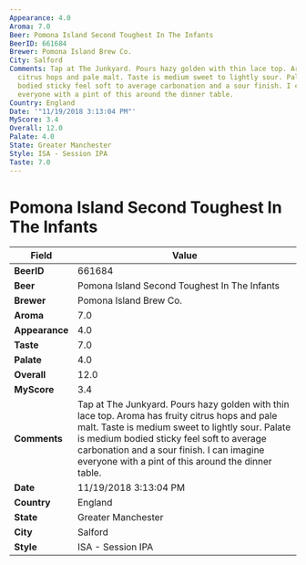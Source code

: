 ```yaml
---
Appearance: 4.0
Aroma: 7.0
Beer: Pomona Island Second Toughest In The Infants
BeerID: 661684
Brewer: Pomona Island Brew Co.
City: Salford
Comments: Tap at The Junkyard. Pours hazy golden with thin lace top. Aroma has fruity
  citrus hops and pale malt. Taste is medium sweet to lightly sour. Palate is medium
  bodied sticky feel soft to average carbonation and a sour finish. I can imagine
  everyone with a pint of this around the dinner table.
Country: England
Date: '"11/19/2018 3:13:04 PM"'
MyScore: 3.4
Overall: 12.0
Palate: 4.0
State: Greater Manchester
Style: ISA - Session IPA
Taste: 7.0
---
```


# Pomona Island Second Toughest In The Infants

| Field         | Value |
|---------------|-------|
| **BeerID** | 661684 |
| **Beer** | Pomona Island Second Toughest In The Infants |
| **Brewer** | Pomona Island Brew Co. |
| **Aroma** | 7.0 |
| **Appearance** | 4.0 |
| **Taste** | 7.0 |
| **Palate** | 4.0 |
| **Overall** | 12.0 |
| **MyScore** | 3.4 |
| **Comments** | Tap at The Junkyard. Pours hazy golden with thin lace top. Aroma has fruity citrus hops and pale malt. Taste is medium sweet to lightly sour. Palate is medium bodied sticky feel soft to average carbonation and a sour finish. I can imagine everyone with a pint of this around the dinner table. |
| **Date** | 11/19/2018 3:13:04 PM |
| **Country** | England |
| **State** | Greater Manchester |
| **City** | Salford |
| **Style** | ISA - Session IPA |
